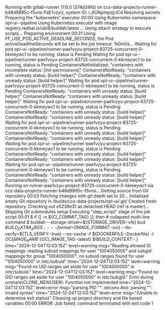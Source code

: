 Running with gitlab-runner 17.6.0 (374d34fd)
  on ccs-data-projects-runner-b48d9895c-f5vns PaE1vzyU, system ID: r_6UNpmpzjLtCd
Resolving secrets
Preparing the "kubernetes" executor
00:00
Using Kubernetes namespace: opl-ui--pipeline
Using Kubernetes executor with image registry.redhat.io/ubi8/buildah:latest ...
Using attach strategy to execute scripts...
Preparing environment
00:21
Using FF_USE_POD_ACTIVE_DEADLINE_SECONDS, the Pod activeDeadlineSeconds will be set to the job timeout: 1h0m0s...
Waiting for pod opl-ui--pipeline/runner-pae1vzyu-project-83725-concurrent-0-kkmeywc1 to be running, status is Pending
Waiting for pod opl-ui--pipeline/runner-pae1vzyu-project-83725-concurrent-0-kkmeywc1 to be running, status is Pending
	ContainersNotInitialized: "containers with incomplete status: [init-permissions]"
	ContainersNotReady: "containers with unready status: [build helper]"
	ContainersNotReady: "containers with unready status: [build helper]"
Waiting for pod opl-ui--pipeline/runner-pae1vzyu-project-83725-concurrent-0-kkmeywc1 to be running, status is Pending
	ContainersNotReady: "containers with unready status: [build helper]"
	ContainersNotReady: "containers with unready status: [build helper]"
Waiting for pod opl-ui--pipeline/runner-pae1vzyu-project-83725-concurrent-0-kkmeywc1 to be running, status is Pending
	ContainersNotReady: "containers with unready status: [build helper]"
	ContainersNotReady: "containers with unready status: [build helper]"
Waiting for pod opl-ui--pipeline/runner-pae1vzyu-project-83725-concurrent-0-kkmeywc1 to be running, status is Pending
	ContainersNotReady: "containers with unready status: [build helper]"
	ContainersNotReady: "containers with unready status: [build helper]"
Waiting for pod opl-ui--pipeline/runner-pae1vzyu-project-83725-concurrent-0-kkmeywc1 to be running, status is Pending
	ContainersNotReady: "containers with unready status: [build helper]"
	ContainersNotReady: "containers with unready status: [build helper]"
Waiting for pod opl-ui--pipeline/runner-pae1vzyu-project-83725-concurrent-0-kkmeywc1 to be running, status is Pending
	ContainersNotReady: "containers with unready status: [build helper]"
	ContainersNotReady: "containers with unready status: [build helper]"
Running on runner-pae1vzyu-project-83725-concurrent-0-kkmeywc1 via ccs-data-projects-runner-b48d9895c-f5vns...
Getting source from Git repository
00:03
Fetching changes with git depth set to 20...
Initialized empty Git repository in /builds/ccs-data-projects/opl-ui/.git/
Created fresh repository.
Checking out e5238e31 as detached HEAD (ref is master)...
Skipping Git submodules setup
Executing "step_script" stage of the job script
00:01
$ if [[ -n ${CI_COMMIT_TAG} ]]; then # collapsed multi-line command
$ buildah --storage-driver=${STORAGE_DRIVER:-vfs} bud ${BUILD_EXTRA_ARGS:-} --format=${IMAGE_FORMAT:-oci} --tls-verify=${TLS_VERIFY:-true} --no-cache -f ${DOCKERFILE:-Dockerfile} -t ${OCI_IMAGE_NAME}:${OCI_IMAGE_TAG:-latest} ${BUILD_CONTEXT:-.}
time="2024-12-04T12:03:15Z" level=warning msg="Reading allowed ID mappings: reading subuid mappings for user \"1004050000\" and subgid mappings for group \"1004050000\": no subuid ranges found for user \"1004050000\" in /etc/subuid"
time="2024-12-04T12:03:15Z" level=warning msg="Found no UID ranges set aside for user \"1004050000\" in /etc/subuid."
time="2024-12-04T12:03:15Z" level=warning msg="Found no GID ranges set aside for user \"1004050000\" in /etc/subgid."
Error during unshare(CLONE_NEWUSER): Function not implemented
time="2024-12-04T12:03:15Z" level=error msg="parsing PID \"\": strconv.Atoi: parsing \"\": invalid syntax"
time="2024-12-04T12:03:15Z" level=error msg="(Unable to determine exit status)"
Cleaning up project directory and file based variables
00:00
ERROR: Job failed: command terminated with exit code 1
